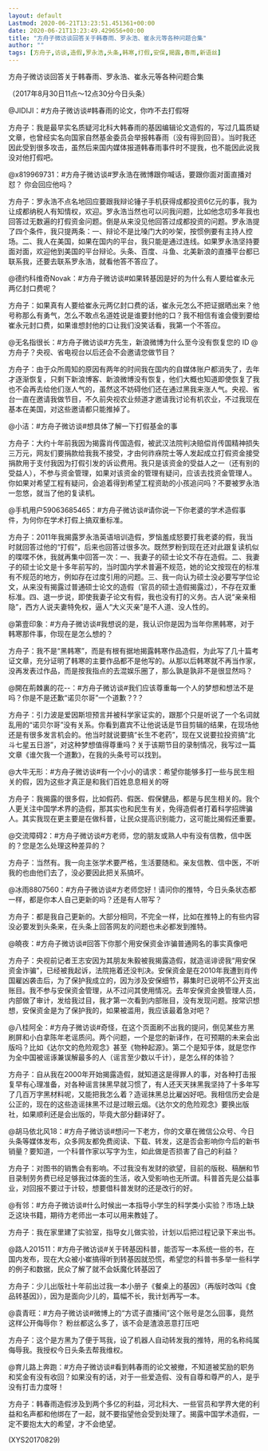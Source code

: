 ```yaml
---
layout: default
Lastmod: 2020-06-21T13:23:51.451361+00:00
date: 2020-06-21T13:23:49.429656+00:00
title: "方舟子微访谈回答关于韩春雨、罗永浩、崔永元等各种问题合集"
author: ""
tags: [方舟子,访谈,造假,罗永浩,头条,韩寒,打假,安保,揭露,春雨,新语丝]
---
```


方舟子微访谈回答关于韩春雨、罗永浩、崔永元等各种问题合集

（2017年8月30日11点～12点30分今日头条）

@JIDIJI：#方舟子微访谈#韩春雨的论文，你咋不去打假呀

方舟子：我是最早实名质疑河北科大韩春雨的基因编辑论文造假的，写过几篇质疑文章，也曾经实名向国家自然基金委员会举报韩春雨（没有得到回音）。当时我还因此受到很多攻击，虽然后来国内媒体报道韩春雨事件时不提我，也不能因此说我没对他打假吧。

@x819969731：#方舟子微访谈#罗永浩在微博跟你喊话，要跟你面对面直播对怼？ 你会回应他吗？

方舟子：罗永浩不点名地回应要跟我辩论锤子手机获得成都投资6亿元的事，我为让成都纳税人有知情权，欢迎。罗永浩当然也可以问我问题，比如他念叨多年我也回答过无数遍的打假资金问题。倒是从来没见他回答过成都投资的问题。罗永浩提了四个条件，我只提两条：一、辩论不是比嗓门大的吵架，按惯例要有主持人控场。二、我人在美国，如果在国内的平台，我只能是通过连线。如果罗永浩坚持要面对面，欢迎他到美国的平台辩论。头条、百度、斗鱼、北美新浪的直播平台都已联系我，还要去联系罗永浩，就看他答不答应了。

@德约科维奇Novak：#方舟子微访谈#如果转基因是好的为什么有人要给崔永元两亿封口费呢？

方舟子：如果真有人要给崔永元两亿封口费的话，崔永元怎么不把证据晒出来？他号称那么有勇气，怎么不敢点名道姓说是谁要封他的口？我不相信有谁会傻到要给崔永元封口费，如果谁想封他的口让我们没笑话看，我第一个不答应。

@无名指很长：#方舟子微访谈#方先生，新浪微博为什么至今没有恢复您的 ID @方舟子？央视、省电视台以后还会不会邀请您做节目？

方舟子：由于众所周知的原因有两年的时间我在国内的自媒体账户都消失了，去年才逐渐恢复，只剩下新浪博客、新浪微博没有恢复，他们大概也知道即使恢复了我也不会再去给他们涨人气的，虽然这不妨碍他们还在通过黑我来涨人气。央视、省台一直在邀请我做节目，不久前央视农业频道才邀请我讨论有机农业，不过我现在基本在美国，对这些邀请都只能推掉了。

@小洁：#方舟子微访谈#想具体了解一下打假基金的事

方舟子：大约十年前我因为揭露肖传国造假，被武汉法院判决赔偿肖传国精神损失三万元，网友们要捐款给我我不接受，才由何祚庥院士等人发起成立打假资金接受捐款用于支付我因为打假引发的诉讼费用。我只是该资金的受益人之一（还有别的受益人），不参与资金管理，如果对该资金的管理有疑问，应该去找资金管理人。你如果对希望工程有疑问，会追着得到希望工程资助的小孩追问吗？不要被罗永浩一忽悠，就当了他的复读机。

@手机用户59063685465：#方舟子微访谈#请你说一下你老婆的学术造假事件，为何你在学术打假上搞双重标准。

方舟子：2011年我揭露罗永浩英语培训造假，罗恼羞成怒要打我老婆的假，我当时就回答过他的“打假”，后来也回答过很多次。既然罗粉到现在还对此跟复读机似的喋喋不休，我就再集中回答一次：一、我妻子的硕士论文不存在造假。二、我妻子的硕士论文是十多年前写的，当时国内学术普遍不规范，她的论文按现在的标准有不规范的地方，例如存在过度引用的问题。三、我一向认为硕士没必要写学位论文，从来没有揭露过普通硕士论文的造假（官员的硕士造假揭露过），不存在双重标准。四、退一步说，即使我妻子论文有假，我也没有打的义务。古人说“亲亲相隐”，西方人说夫妻特免权，逼人“大义灭亲”是不人道、没人性的。

@第壹印象：#方舟子微访谈#我想说的是，我认识你是因为当年你黑韩寒，对于韩寒那件事，你现在是怎么想的？

方舟子：我不是“黑韩寒”，而是有根有据地揭露韩寒作品造假，为此写了几十篇考证文章，充分证明了韩寒的主要作品都不是他写的。从那以后韩寒就不再当作家，没再发表过作品，而是按我指点的去混娱乐圈了，那么孰是孰非不是很显然吗？

@開在荊棘裏的花--：#方舟子微访谈#我们应该尊重每一个人的梦想和想法不是吗？你是不是还歉“诺贝尔哥”一个道歉？?？

方舟子：引力波是爱因斯坦预言并被科学家证实的，跟那个只是听说了一个名词就乱用的“诺贝尔哥”没有关系。你看到嘉宾不让他说话是节目剪辑的结果，在现场他还是有很多发言机会的。他当时就说要搞“长生不老药”，现在又说要拉投资搞“北斗七星五日游”，对这种梦想值得尊重吗？关于该期节目的录制情况，我写过一篇文章《谁欠我一个道歉》，在我的头条号可以找到。

@大牛无形：#方舟子微访谈#有一个小小的请求：希望你能够多打一些与民生相关的假，因为这些才真正是和我们百姓息息相关的呀

方舟子：我揭露的很多假，比如假药、假医、假保健品，都是与民生相关的。我个人更关注中国学术界的造假，那其实也和民生有关，免得造假者打着科学招牌骗人。其实我现在更主要是在做科普，让民众提高识别能力，这可能比揭假还重要。

@交流障碍2：#方舟子微访谈#方老师，您的朋友或熟人中有没有信教，信中医的？您是怎么处理这种差异的？

方舟子：当然有。我一向主张学术要严格，生活要随和。亲友信教、信中医，不听我的也由他们去了，没必要因此把关系搞坏。

@冰雨8807560：#方舟子微访谈#方老师您好！请问你的推特，今日头条状态都一样，都是你本人自己更新的吗？还是有人带写？

方舟子：都是我自己更新的。大部分相同，不完全一样，比如在推特上的有些内容没必要发到头条来，在头条上回答网友的问题也未必都发到推特。

@皢夜：#方舟子微访谈#回答下你那个用安保资金诈骗普通网名的事实真像吧

方舟子：央视前记者王志安因为其朋友朱毅被我揭露造假，就造谣诽谤我“用安保资金诈骗”，已经被我起诉，法院拖着还没判决。安保资金是在2010年我遭到肖传国雇凶袭击后，为了保护我成立的，因为涉及安保细节，募集时已说明不公开支出账目。我不参与安保资金管理，从不过问其使用情况。去年安保资金换管理人员，内部做了审计，发给我过目，我才第一次看到内部账目，没有发现问题。按常识想想，安保资金是为了保护我的，如果被滥用，我应该最着急对吧？

@八桂阿全：#方舟子微访谈#奇怪，在这个页面刷不出我的提问，倒见某些方黑刷屏和小白拿陈年老谣质问。两个问题，一个是您的新译作，在可预期的未来会出版吗？比如《达尔文的危险观念》甚至《物种起源》。第二个是知乎体，就是您作为全中国被谣诼兼误解最多的人（谣言至少数以千计），是怎么样的体验？

方舟子：自从我在2000年开始揭露造假，就知道这是得罪人的事，对各种打击报复早有心理准备，对各种谣言抹黑早就习惯了，有人还天天抹黑我坚持了十多年写了几百万字黑材料呢，又能把我怎么着？造谣抹黑总比雇凶好吧。我相信历史会是公正的，现在的这些造谣抹黑不过是过眼云烟。《达尔文的危险观念》要换出版社，如果顺利还是会出版的，毕竟大部分翻译好了。

@胡马依北风18：#方舟子微访谈#想问一下老方，你的文章在微信公众号、今日头条等媒体发布，众多网友都免费阅读、下载、转发，这是否会影响你今后的新书销量？要知道，一个科普作家以写字为生，如此做是否损害了自己的利益？

方舟子：对图书的销售会有影响。不过我没有发财的欲望，目前的版税、稿酬和节目录制劳务费已经足够我过体面的生活，收入受影响也无所谓。科普首先是公益事业，对回报不要过于计较，想要借科普发财的还是改行的好。

@有邻：#方舟子微访谈#什么时候出一本指导小学生的科学类小实验？市场上缺乏这块书籍，期待方老师出一本可以用来教娃了。

方舟子：我在家里建了实验室，指导女儿做实验，计划以后把过程记录下来出书。

@路人201511：#方舟子微访谈#关于转基因科普，能否写一本系统一些的书，在国内发布，现在大众被小崔搞得听到转基因就恐慌，希望您的科普书多举一些科学的例子和数据，民众了解了就不会妖魔化转基因了

方舟子：少儿出版社十年前出过我一本小册子《餐桌上的基因》（再版时改叫《食品转基因》），因为是面向少儿的，篇幅不长，我计划再写一本。

@袁青旺：#方舟子微访谈#微博上的“方谎子直播间”这个账号是怎么回事，竟然这样公开侮辱你？ 粉丝都这么多了，该不会是渣浪恶意打压吧

方舟子：这个是方黑为了便于骂我，设了机器人自动转发我的推特，用的名称纯属侮辱我。我授权今日头条去帮我维权。

@育儿路上奔跑：#方舟子微访谈#看到韩春雨的论文被撤，不知道被奖励的职务和奖金有没有收回？如果没有的话，对于一些爱造假、没有自尊和尊严的人，是乎没有打击力度呀！

方舟子：韩春雨造假涉及到两个多亿的利益，河北科大、一些官员和学界大佬的利益和名声都和他绑在了一起，就不要指望他会受到处理了。揭露中国学术造假，一定不要抱太大的希望，才不会绝望。

(XYS20170829)

